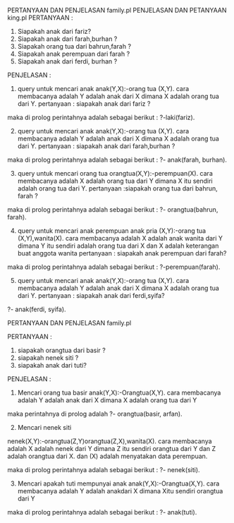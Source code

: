 PERTANYAAN DAN PENJELASAN family.pl PENJELASAN DAN PETANYAAN king.pl
PERTANYAAN :
1. Siapakah anak dari fariz?
2. Siapakah anak dari farah,burhan ?
3. Siapakah orang tua dari bahrun,farah ?
4. Siapakah anak perempuan dari farah ?
5. Siapakah anak dari ferdi, burhan ?

PENJELASAN :
1. query untuk mencari anak 
anak(Y,X):-orang tua (X,Y).
cara membacanya adalah Y adalah anak dari X dimana X adalah orang tua dari Y.
pertanyaan : siapakah anak dari fariz ?

maka di prolog perintahnya adalah sebagai berikut :
?-laki(fariz).

2. query untuk mencari anak 
anak(Y,X):-orang tua (X,Y).
cara membacanya adalah Y adalah anak dari X dimana X adalah orang tua dari Y.
pertanyaan : siapakah anak dari farah,burhan ?

maka di prolog perintahnya adalah sebagai berikut :
?- anak(farah, burhan).

3. query untuk mencari orang tua 
orangtua(X,Y):-perempuan(X).
cara membacanya adalah X adalah orang tua dari Y dimana X itu sendiri adalah orang tua dari Y.
pertanyaan :siapakah orang tua dari bahrun, farah ?

maka di prolog perintahnya adalah sebagai berikut :
?- orangtua(bahrun, farah).

4. query untuk mencari anak perempuan 
anak pria (X,Y):-orang tua (X,Y),wanita(X).
cara membacanya adalah X adalah anak wanita dari Y dimana Y itu sendiri adalah orang tua dari X dan X adalah keterangan buat anggota wanita
pertanyaan : siapakah anak perempuan dari farah?

maka di prolog perintahnya adalah sebagai berikut :
?-perempuan(farah).

5. query untuk mencari anak 
anak(Y,X):-orang tua (X,Y).
cara membacanya adalah Y adalah anak dari X dimana X adalah orang tua dari Y.
pertanyaan : siapakah anak dari ferdi,syifa?

?- anak(ferdi, syifa).



PERTANYAAN DAN PENJELASAN family.pl

PERTANYAAN :

1. siapakah orangtua dari basir ?
2. siapakah nenek siti ?
3. siapakah anak dari tuti?

PENJELASAN :

1. Mencari orang tua basir
anak(Y,X):-Orangtua(X,Y).
cara membacanya adalah Y adalah anak dari X dimana X adalah orang tua dari Y

maka perintahnya di prolog adalah
 ?- orangtua(basir, arfan).


2. Mencari nenek siti

nenek(X,Y):-orangtua(Z,Y)orangtua(Z,X),wanita(X).
cara membacanya adalah X adalah nenek dari Y dimana Z itu sendiri orangtua dari Y dan Z adalah orangtua dari X. dan (X) adalah menyatakan data perempuan. 

maka di prolog perintahnya adalah sebagai berikut : 
 ?- nenek(siti).

3. Mencari apakah tuti mempunyai anak 
anak(Y,X):-Orangtua(X,Y).
cara membacanya adalah Y adalah anakdari X dimana Xitu sendiri orangtua dari Y 

maka di prolog perintahnya adalah sebagai berikut :
?- anak(tuti).
